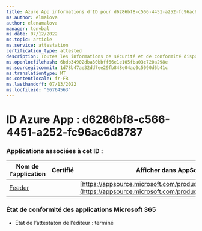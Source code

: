 ```yaml
---
title: Azure App informations d’ID pour d6286bf8-c566-4451-a252-fc96ac6d8787
ms.author: elmalova
author: elenamalova
manager: tonybal
ms.date: 07/12/2022
ms.topic: article
ms.service: attestation
certification_type: attested
description: Toutes les informations de sécurité et de conformité disponibles pour d6286bf8-c566-4451-a252-fc96ac6d8787.
ms.openlocfilehash: 6bdb34902dba30bbff66e1e105fba03c720a298e
ms.sourcegitcommit: 1d78b47ae32dd7ee29fb848e04ac0c5090d6b41c
ms.translationtype: MT
ms.contentlocale: fr-FR
ms.lasthandoff: 07/13/2022
ms.locfileid: "66764563"
---
```

# <a name="azure-app-id-d6286bf8-c566-4451-a252-fc96ac6d8787"></a>ID Azure App : d6286bf8-c566-4451-a252-fc96ac6d8787


### <a name="apps-associated-with-this-id"></a>Applications associées à cet ID :
| **Nom de l'application** | **Certifié** | **Afficher dans AppSource** |
|--------------|---------------|-----------------------|
| [Feeder](../forward/WA200004254.md) |  | [https://appsource.microsoft.com/product/office/WA200004254](https://appsource.microsoft.com/product/office/WA200004254) |

### <a name="microsoft-365-app-compliance-status"></a>État de conformité des applications Microsoft 365
- État de l’attestaton de l’éditeur : terminé
